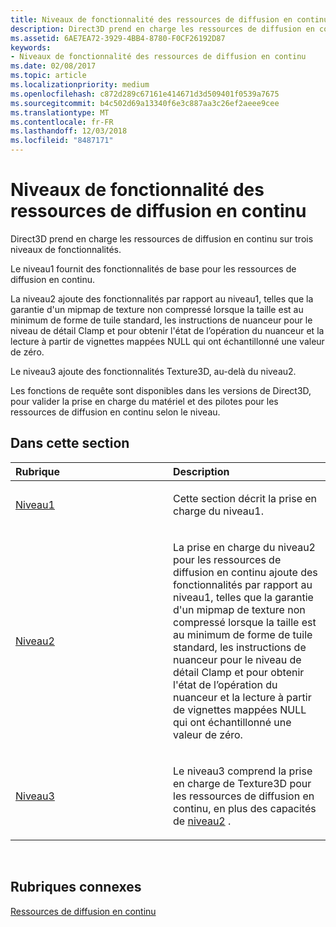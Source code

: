 ```yaml
---
title: Niveaux de fonctionnalité des ressources de diffusion en continu
description: Direct3D prend en charge les ressources de diffusion en continu sur trois niveaux de fonctionnalités.
ms.assetid: 6AE7EA72-3929-4BB4-8780-F0CF26192D87
keywords:
- Niveaux de fonctionnalité des ressources de diffusion en continu
ms.date: 02/08/2017
ms.topic: article
ms.localizationpriority: medium
ms.openlocfilehash: c872d289c67161e414671d3d509401f0539a7675
ms.sourcegitcommit: b4c502d69a13340f6e3c887aa3c26ef2aeee9cee
ms.translationtype: MT
ms.contentlocale: fr-FR
ms.lasthandoff: 12/03/2018
ms.locfileid: "8487171"
---
```

# <a name="streaming-resources-features-tiers"></a>Niveaux de fonctionnalité des ressources de diffusion en continu


Direct3D prend en charge les ressources de diffusion en continu sur trois niveaux de fonctionnalités.

Le niveau1 fournit des fonctionnalités de base pour les ressources de diffusion en continu.

La niveau2 ajoute des fonctionnalités par rapport au niveau1, telles que la garantie d'un mipmap de texture non compressé lorsque la taille est au minimum de forme de tuile standard, les instructions de nuanceur pour le niveau de détail Clamp et pour obtenir l'état de l’opération du nuanceur et la lecture à partir de vignettes mappées NULL qui ont échantillonné une valeur de zéro.

Le niveau3 ajoute des fonctionnalités Texture3D, au-delà du niveau2.

Les fonctions de requête sont disponibles dans les versions de Direct3D, pour valider la prise en charge du matériel et des pilotes pour les ressources de diffusion en continu selon le niveau.

## <a name="span-idin-this-sectionspanin-this-section"></a><span id="in-this-section"></span>Dans cette section


<table>
<colgroup>
<col width="50%" />
<col width="50%" />
</colgroup>
<thead>
<tr class="header">
<th align="left">Rubrique</th>
<th align="left">Description</th>
</tr>
</thead>
<tbody>
<tr class="odd">
<td align="left"><p><a href="tier-1.md">Niveau1</a></p></td>
<td align="left"><p>Cette section décrit la prise en charge du niveau1.</p></td>
</tr>
<tr class="even">
<td align="left"><p><a href="tier-2.md">Niveau2</a></p></td>
<td align="left"><p>La prise en charge du niveau2 pour les ressources de diffusion en continu ajoute des fonctionnalités par rapport au niveau1, telles que la garantie d'un mipmap de texture non compressé lorsque la taille est au minimum de forme de tuile standard, les instructions de nuanceur pour le niveau de détail Clamp et pour obtenir l'état de l’opération du nuanceur et la lecture à partir de vignettes mappées NULL qui ont échantillonné une valeur de zéro.</p></td>
</tr>
<tr class="odd">
<td align="left"><p><a href="tier-3.md">Niveau3</a></p></td>
<td align="left"><p>Le niveau3 comprend la prise en charge de Texture3D pour les ressources de diffusion en continu, en plus des capacités de <a href="tier-2.md">niveau2</a> .</p></td>
</tr>
</tbody>
</table>

 

## <a name="span-idrelated-topicsspanrelated-topics"></a><span id="related-topics"></span>Rubriques connexes


[Ressources de diffusion en continu](streaming-resources.md)

 

 




